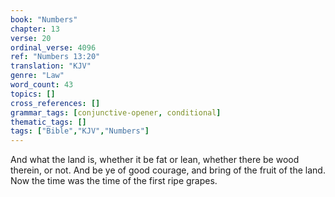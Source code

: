 ```yaml
---
book: "Numbers"
chapter: 13
verse: 20
ordinal_verse: 4096
ref: "Numbers 13:20"
translation: "KJV"
genre: "Law"
word_count: 43
topics: []
cross_references: []
grammar_tags: [conjunctive-opener, conditional]
thematic_tags: []
tags: ["Bible","KJV","Numbers"]
---
```

And what the land is, whether it be fat or lean, whether there be wood therein, or not. And be ye of good courage, and bring of the fruit of the land. Now the time was the time of the first ripe grapes.
